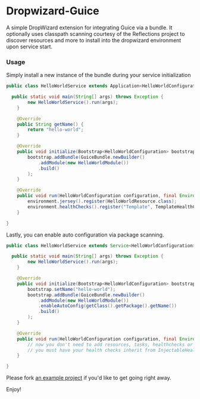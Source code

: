 Dropwizard-Guice
================

A simple DropWizard extension for integrating Guice via a bundle. It optionally uses classpath 
scanning courtesy of the Reflections project to discover resources and more to install into 
the dropwizard environment upon service start.

### Usage

Simply install a new instance of the bundle during your service initialization
```java
public class HelloWorldService extends Application<HelloWorldConfiguration> {

  public static void main(String[] args) throws Exception {
		new HelloWorldService().run(args);
	}

    @Override
    public String getName() {
        return "hello-world";
    }

    @Override
    public void initialize(Bootstrap<HelloWorldConfiguration> bootstrap) {
        bootstrap.addBundle(GuiceBundle.newBuilder()
            .addModule(new HelloWorldModule())
            .build()
        );
    }

	@Override
	public void run(HelloWorldConfiguration configuration, final Environment environment) {
		environment.jersey().register(HelloWorldResource.class);
		environment.healthChecks().register("Template", TemplateHealthCheck.class);
	}

}
```

Lastly, you can enable auto configuration via package scanning.
```java
public class HelloWorldService extends Service<HelloWorldConfiguration> {

  public static void main(String[] args) throws Exception {
        new HelloWorldService().run(args);
    }

    @Override
    public void initialize(Bootstrap<HelloWorldConfiguration> bootstrap) {
        bootstrap.setName("hello-world");
        bootstrap.addBundle(GuiceBundle.newBuilder()
            .addModule(new HelloWorldModule())
            .enableAutoConfig(getClass().getPackage().getName())
            .build()
        );
    }

    @Override
    public void run(HelloWorldConfiguration configuration, final Environment environment) {
        // now you don't need to add resources, tasks, healthchecks or providers
        // you must have your health checks inherit from InjectableHealthCheck in order for them to be injected
    }

}
```

Please fork [an example project](https://github.com/eliast/dropwizard-guice-example) if you'd like to get going right away. 

Enjoy!
